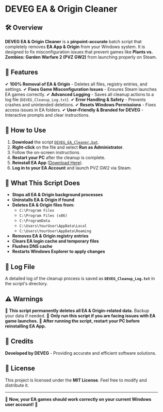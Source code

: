 # DEVEG EA & Origin Cleaner

## 🛠 Overview
**DEVEG EA & Origin Cleaner** is a **pinpoint-accurate** batch script that completely removes **EA App & Origin** from your Windows system. It is designed to fix misconfiguration issues that prevent games like **Plants vs. Zombies: Garden Warfare 2 (PVZ GW2)** from launching properly on Steam.

## 🚀 Features
✔ **100% Removal of EA & Origin** - Deletes all files, registry entries, and settings.
✔ **Fixes Game Misconfiguration Issues** - Ensures Steam launches EA games correctly.
✔ **Advanced Logging** - Saves all cleanup actions to a log file (`DEVEG_Cleanup_Log.txt`).
✔ **Error Handling & Safety** - Prevents crashes and unintended deletions.
✔ **Resets Windows Permissions** - Fixes access issues in EA folders.
✔ **User-Friendly & Branded for DEVEG** - Interactive prompts and clear instructions.

## 📜 How to Use
1. **Download** the script [`DEVEG_EA_Cleaner.bat`](DEVEG_EA_Cleaner.bat).
2. **Right-click** on the file and select **Run as Administrator**.
3. Follow the on-screen instructions.
4. **Restart your PC** after the cleanup is complete.
5. **Reinstall EA App** ([Download Here](https://www.ea.com/ea-app)).
6. **Log in to your EA Account** and launch PVZ GW2 via Steam.

## 📂 What This Script Does
- **Stops all EA & Origin background processes**
- **Uninstalls EA & Origin if found**
- **Deletes EA & Origin files from:**
  - `C:\Program Files`
  - `C:\Program Files (x86)`
  - `C:\ProgramData`
  - `C:\Users\YourUser\AppData\Local`
  - `C:\Users\YourUser\AppData\Roaming`
- **Removes EA & Origin registry entries**
- **Clears EA login cache and temporary files**
- **Flushes DNS cache**
- **Restarts Windows Explorer to apply changes**

## 📝 Log File
A detailed log of the cleanup process is saved as **`DEVEG_Cleanup_Log.txt`** in the script's directory.

## ⚠ Warnings
🚨 **This script permanently deletes all EA & Origin-related data.** Backup your data if needed.
🚨 **Only run this script if you are facing issues with EA game launches.**
🚨 **After running the script, restart your PC before reinstalling EA App.**

## 📌 Credits
**Developed by DEVEG** - Providing accurate and efficient software solutions.

## 📄 License
This project is licensed under the **MIT License**. Feel free to modify and distribute it.

---
🎯 **Now, your EA games should work correctly on your current Windows user account!** 🚀

